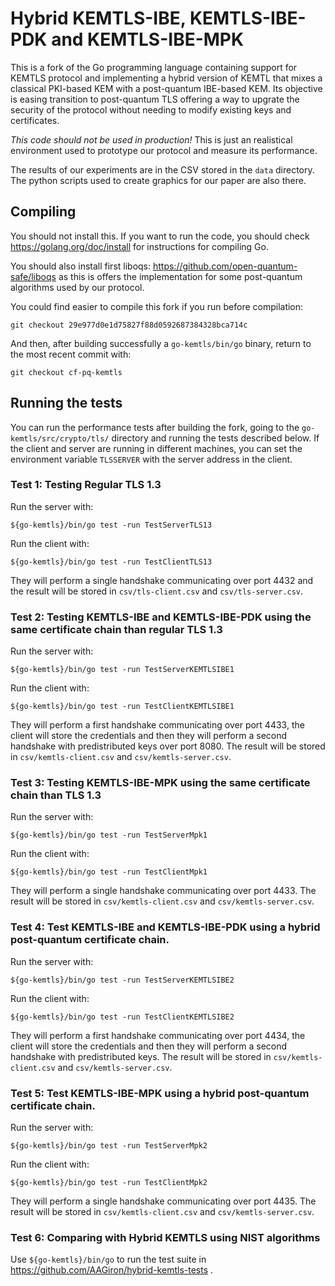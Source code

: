 # Hybrid KEMTLS-IBE, KEMTLS-IBE-PDK and KEMTLS-IBE-MPK

This is a fork of the Go programming language containing support for KEMTLS protocol
and implementing a hybrid version of KEMTL that mixes a classical PKI-based KEM
with a post-quantum IBE-based KEM. Its objective is easing transition to post-quantum TLS
offering a way to upgrate the security of the protocol without needing to modify
existing keys and certificates.

*This code should not be used in production!* This is just an realistical environment used
to prototype our protocol and measure its performance.

The results of our experiments are in the CSV stored in the `data` directory. The python
scripts used to create graphics for our paper are also there.

## Compiling

You should not install this. If you want to run the code, you should check
https://golang.org/doc/install for instructions for compiling Go.

You should also install first liboqs: https://github.com/open-quantum-safe/liboqs
as this is offers the implementation for some post-quantum algorithms used by our protocol.

You could find easier to compile this fork if you run before compilation:

`git checkout 29e977d0e1d75827f88d0592687384328bca714c`

And then, after building successfully a `go-kemtls/bin/go` binary, return to the most recent commit with:

`git checkout cf-pq-kemtls`


## Running the tests

You can run the performance tests after building the fork, going to the `go-kemtls/src/crypto/tls/`
directory and running the tests described below. If the client and server are running in
different machines, you can set the environment variable `TLSSERVER` with the server address in the client.

### Test 1: Testing Regular TLS 1.3

Run the server with:

`${go-kemtls}/bin/go test -run TestServerTLS13`

Run the client with:

`${go-kemtls}/bin/go test -run TestClientTLS13`

They will perform a single handshake communicating over port 4432 and the result will be stored in `csv/tls-client.csv` and 
`csv/tls-server.csv`.

### Test 2: Testing KEMTLS-IBE and KEMTLS-IBE-PDK using the same certificate chain than regular TLS 1.3

Run the server with:

`${go-kemtls}/bin/go test -run TestServerKEMTLSIBE1`

Run the client with:

`${go-kemtls}/bin/go test -run TestClientKEMTLSIBE1`

They will perform a first handshake communicating over port 4433, the client will store the credentials and
then they will perform a second handshake with predistributed keys over port 8080. The result will be stored in `csv/kemtls-client.csv` and 
`csv/kemtls-server.csv`.

### Test 3: Testing KEMTLS-IBE-MPK using the same certificate chain than TLS 1.3

Run the server with:

`${go-kemtls}/bin/go test -run TestServerMpk1`

Run the client with:

`${go-kemtls}/bin/go test -run TestClientMpk1`

They will perform a single handshake communicating over port 4433. The result will be stored in `csv/kemtls-client.csv` and 
`csv/kemtls-server.csv`.

### Test 4: Test KEMTLS-IBE and KEMTLS-IBE-PDK using a hybrid post-quantum certificate chain.

Run the server with:

`${go-kemtls}/bin/go test -run TestServerKEMTLSIBE2`

Run the client with:

`${go-kemtls}/bin/go test -run TestClientKEMTLSIBE2`

They will perform a first handshake communicating over port 4434, the client will store the credentials and
then they will perform a second handshake with predistributed keys. The result will be stored in `csv/kemtls-client.csv` and 
`csv/kemtls-server.csv`.

### Test 5: Test KEMTLS-IBE-MPK using a hybrid post-quantum certificate chain.

Run the server with:

`${go-kemtls}/bin/go test -run TestServerMpk2`

Run the client with:

`${go-kemtls}/bin/go test -run TestClientMpk2`

They will perform a single handshake communicating over port 4435. The result will be stored in `csv/kemtls-client.csv` and 
`csv/kemtls-server.csv`.

### Test 6: Comparing with Hybrid KEMTLS using NIST algorithms

Use `${go-kemtls}/bin/go` to run the test suite in https://github.com/AAGiron/hybrid-kemtls-tests . 
